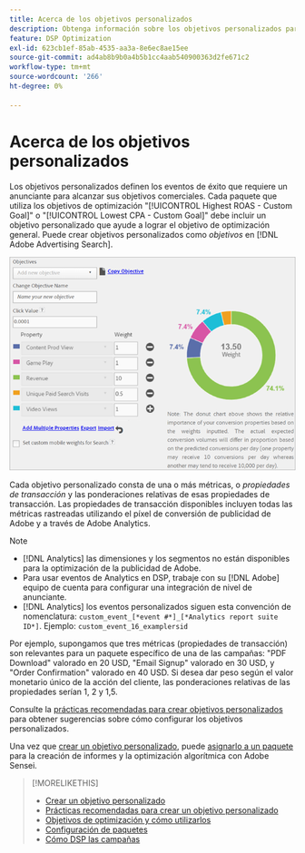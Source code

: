```yaml
---
title: Acerca de los objetivos personalizados
description: Obtenga información sobre los objetivos personalizados para definir los eventos de éxito en paquetes optimizados para la CPA más baja o el ROAS más alto.
feature: DSP Optimization
exl-id: 623cb1ef-85ab-4535-aa3a-8e6ec8ae15ee
source-git-commit: ad4ab8b9b0a4b5b1cc4aab540900363d2fe671c2
workflow-type: tm+mt
source-wordcount: '266'
ht-degree: 0%

---
```


# Acerca de los objetivos personalizados

Los objetivos personalizados definen los eventos de éxito que requiere un anunciante para alcanzar sus objetivos comerciales. Cada paquete que utiliza los objetivos de optimización &quot;[!UICONTROL Highest ROAS - Custom Goal]&quot; o &quot;[!UICONTROL Lowest CPA - Custom Goal]&quot; debe incluir un objetivo personalizado que ayude a lograr el objetivo de optimización general. Puede crear objetivos personalizados como *objetivos* en [!DNL Adobe Advertising Search].

![objetivos personalizados](/help/dsp/assets/objective-goals.png)

Cada objetivo personalizado consta de una o más métricas, o *propiedades de transacción* y las ponderaciones relativas de esas propiedades de transacción. Las propiedades de transacción disponibles incluyen todas las métricas rastreadas utilizando el píxel de conversión de publicidad de Adobe y a través de Adobe Analytics.

>[!NOTE]
>
>* [!DNL Analytics] las dimensiones y los segmentos no están disponibles para la optimización de la publicidad de Adobe.
>* Para usar eventos de Analytics en DSP, trabaje con su [!DNL Adobe] equipo de cuenta para configurar una integración de nivel de anunciante.
>* [!DNL Analytics] los eventos personalizados siguen esta convención de nomenclatura: `custom_event_[*event #*]_[*Analytics report suite ID*]`. Ejemplo: `custom_event_16_examplersid`


Por ejemplo, supongamos que tres métricas (propiedades de transacción) son relevantes para un paquete específico de una de las campañas: &quot;PDF Download&quot; valorado en 20 USD, &quot;Email Signup&quot; valorado en 30 USD, y &quot;Order Confirmation&quot; valorado en 40 USD. Si desea dar peso según el valor monetario único de la acción del cliente, las ponderaciones relativas de las propiedades serían 1, 2 y 1,5.

Consulte la [prácticas recomendadas para crear objetivos personalizados](custom-goal-best-practices.md) para obtener sugerencias sobre cómo configurar los objetivos personalizados.

Una vez que [crear un objetivo personalizado](custom-goal-create.md), puede [asignarlo a un paquete](/help/dsp/campaign-management/packages/package-settings.md) para la creación de informes y la optimización algorítmica con Adobe Sensei.

>[!MORELIKETHIS]
>
>* [Crear un objetivo personalizado](custom-goal-create.md)
>* [Prácticas recomendadas para crear un objetivo personalizado](custom-goal-best-practices.md)
>* [Objetivos de optimización y cómo utilizarlos](optimization-goals.md)
>* [Configuración de paquetes](/help/dsp/campaign-management/packages/package-settings.md)
> * [Cómo DSP las campañas](optimization-how-dsp-optimizes-campaigns.md)

